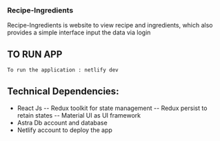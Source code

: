 ### Recipe-Ingredients
Recipe-Ingredients is website to view recipe and ingredients, which also provides a simple interface input the data via login

## TO RUN APP

 ```sh
 To run the application : netlify dev
 ```
## Technical Dependencies:

- React Js
-- Redux toolkit for state management
-- Redux persist to retain states
-- Material UI as UI framework
- Astra Db account and database
- Netlify account to deploy the app

